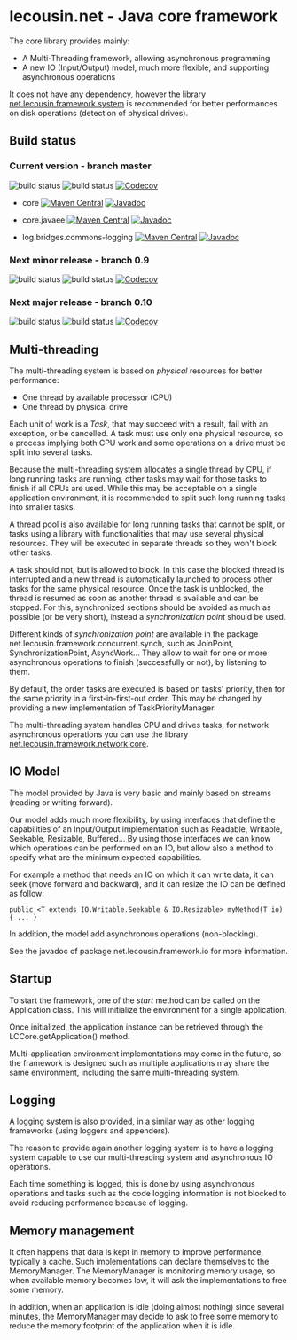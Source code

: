 
# lecousin.net - Java core framework

The core library provides mainly:
 * A Multi-Threading framework, allowing asynchronous programming
 * A new IO (Input/Output) model, much more flexible, and supporting asynchronous operations

It does not have any dependency, however the library [net.lecousin.framework.system](https://github.com/lecousin/java-framework-system "java-framework-system")
is recommended for better performances on disk operations (detection of physical drives).

## Build status

### Current version - branch master

![build status](https://travis-ci.org/lecousin/java-framework-core.svg?branch=master "Build Status")
![build status](https://ci.appveyor.com/api/projects/status/github/lecousin/java-framework-core?branch=master&svg=true "Build Status")
[![Codecov](https://codecov.io/gh/lecousin/java-framework-core/graph/badge.svg)](https://codecov.io/gh/lecousin/java-framework-core/branch/master)

 - core [![Maven Central](https://img.shields.io/maven-central/v/net.lecousin/core.svg)](http://search.maven.org/#search%7Cga%7C1%7Cg%3A%22net.lecousin%22%20AND%20a%3A%22core%22)
 [![Javadoc](https://img.shields.io/badge/javadoc-0.9.11-brightgreen.svg)](https://www.javadoc.io/doc/net.lecousin/core/0.9.11)
 
 - core.javaee [![Maven Central](https://img.shields.io/maven-central/v/net.lecousin/core.javaee.svg)](http://search.maven.org/#search%7Cga%7C1%7Cg%3A%22net.lecousin%22%20AND%20a%3A%22core.javaee%22)
 [![Javadoc](https://img.shields.io/badge/javadoc-0.9.0-brightgreen.svg)](https://www.javadoc.io/doc/net.lecousin/core.javaee/0.9.0)
 
 - log.bridges.commons-logging [![Maven Central](https://img.shields.io/maven-central/v/net.lecousin.framework/log.bridges.commons-logging.svg)](http://search.maven.org/#search%7Cga%7C1%7Cg%3A%22net.lecousin.framework%22%20AND%20a%3A%22log.bridges.commons-logging%22)
 [![Javadoc](https://img.shields.io/badge/javadoc-0.1.1-brightgreen.svg)](https://www.javadoc.io/doc/net.lecousin.framework/log.bridges.commons-logging/0.1.1)

### Next minor release - branch 0.9

![build status](https://travis-ci.org/lecousin/java-framework-core.svg?branch=0.9 "Build Status")
![build status](https://ci.appveyor.com/api/projects/status/github/lecousin/java-framework-core?branch=0.9&svg=true "Build Status")
[![Codecov](https://codecov.io/gh/lecousin/java-framework-core/branch/0.9/graph/badge.svg)](https://codecov.io/gh/lecousin/java-framework-core/branch/0.9)
 
### Next major release - branch 0.10

![build status](https://travis-ci.org/lecousin/java-framework-core.svg?branch=0.10 "Build Status")
![build status](https://ci.appveyor.com/api/projects/status/github/lecousin/java-framework-core?branch=0.10&svg=true "Build Status")
[![Codecov](https://codecov.io/gh/lecousin/java-framework-core/branch/0.10/graph/badge.svg)](https://codecov.io/gh/lecousin/java-framework-core/branch/0.10)

## Multi-threading

The multi-threading system is based on _physical_ resources for better performance:
 * One thread by available processor (CPU)
 * One thread by physical drive
 
Each unit of work is a _Task_, that may succeed with a result, fail with an exception, or be cancelled.
A task must use only one physical resource, so a process implying both CPU work and some operations on a drive
must be split into several tasks.

Because the multi-threading system allocates a single thread by CPU, if long running tasks are running, other
tasks may wait for those tasks to finish if all CPUs are used. While this may be acceptable on a single application
environment, it is recommended to split such long running tasks into smaller tasks.

A thread pool is also available for long running tasks that cannot be split,
or tasks using a library with functionalities that may use several physical resources.
They will be executed in separate threads so they won't block other tasks.

A task should not, but is allowed to block. In this case the blocked thread is interrupted and a new thread
is automatically launched to process other tasks for the same physical resource. Once the task is unblocked,
the thread is resumed as soon as another thread is available and can be stopped. For this, synchronized
sections should be avoided as much as possible (or be very short), instead a _synchronization point_ should
be used.

Different kinds of _synchronization point_ are available in the package net.lecousin.framework.concurrent.synch,
such as JoinPoint, SynchronizationPoint, AsyncWork... They allow to wait for one or more asynchronous operations
to finish (successfully or not), by listening to them.

By default, the order tasks are executed is based on tasks' priority,
then for the same priority in a first-in-first-out order.
This may be changed by providing a new implementation of TaskPriorityManager.

The multi-threading system handles CPU and drives tasks, for network asynchronous operations you can
use the library [net.lecousin.framework.network.core](https://github.com/lecousin/java-framework-network-core "java-framework-network-core").

## IO Model

The model provided by Java is very basic and mainly based on streams (reading or writing forward).

Our model adds much more flexibility, by using interfaces that define the capabilities of an Input/Output
implementation such as Readable, Writable, Seekable, Resizable, Buffered...
By using those interfaces we can know which operations can be performed on an IO, but allow also a method
to specify what are the minimum expected capabilities.

For example a method that needs an IO on which it can write data, it can seek (move forward and backward),
and it can resize the IO can be defined as follow:

	public <T extends IO.Writable.Seekable & IO.Resizable> myMethod(T io) { ... }

In addition, the model add asynchronous operations (non-blocking).

See the javadoc of package net.lecousin.framework.io for more information. 
 
## Startup

To start the framework, one of the _start_ method can be called on the Application class.
This will initialize the environment for a single application.

Once initialized, the application instance can be retrieved through the LCCore.getApplication() method.

Multi-application environment implementations may come in the future, so the framework is designed such
as multiple applications may share the same environment, including the same multi-threading system.

## Logging

A logging system is also provided, in a similar way as other logging frameworks (using loggers and appenders).

The reason to provide again another logging system is to have a logging system capable to use our
multi-threading system and asynchronous IO operations.

Each time something is logged, this is done by using asynchronous operations and tasks such as the code
logging information is not blocked to avoid reducing performance because of logging. 

## Memory management

It often happens that data is kept in memory to improve performance, typically a cache. Such implementations
can declare themselves to the MemoryManager. The MemoryManager is monitoring memory usage, so when available
memory becomes low, it will ask the implementations to free some memory.

In addition, when an application is idle (doing almost nothing) since several minutes, the MemoryManager may
decide to ask to free some memory to reduce the memory footprint of the application when it is idle.
